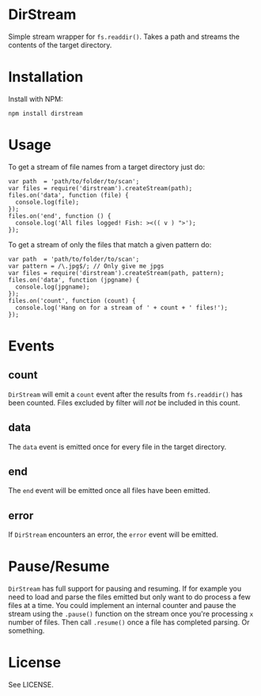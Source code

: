 # DirStream

Simple stream wrapper for `fs.readdir()`. Takes a path and streams the
contents of the target directory.

# Installation

Install with NPM:

`npm install dirstream`

# Usage

To get a stream of file names from a target directory just do:

    var path  = 'path/to/folder/to/scan';
    var files = require('dirstream').createStream(path);
    files.on('data', function (file) {
      console.log(file);
    });
    files.on('end', function () {
      console.log('All files logged! Fish: ><(( v ) ">');
    });

To get a stream of only the files that match a given pattern do:

    var path  = 'path/to/folder/to/scan';
    var pattern = /\.jpg$/; // Only give me jpgs
    var files = require('dirstream').createStream(path, pattern);
    files.on('data', function (jpgname) {
      console.log(jpgname);
    });
    files.on('count', function (count) {
      console.log('Hang on for a stream of ' + count + ' files!');
    });

# Events

## count

`DirStream` will emit a `count` event after the results from `fs.readdir()`
has been counted. Files excluded by filter will _not_ be included in this
count.

## data

The `data` event is emitted once for every file in the target directory.

## end

The `end` event will be emitted once all files have been emitted.

## error

If `DirStream` encounters an error, the `error` event will be emitted.


# Pause/Resume

`DirStream` has full support for pausing and resuming. If for example you need
to load and parse the files emitted but only want to do process a few files
at a time. You could implement an internal counter and pause the stream using
the `.pause()` function on the stream once you're processing `x` number of
files. Then call `.resume()` once a file has completed parsing. Or something.

# License

See LICENSE.

